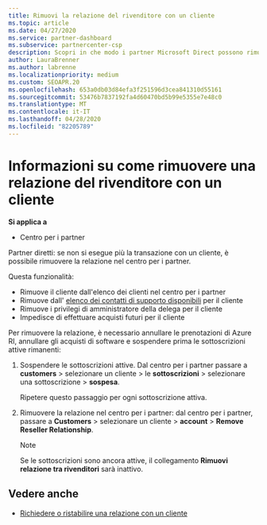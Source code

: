```yaml
---
title: Rimuovi la relazione del rivenditore con un cliente
ms.topic: article
ms.date: 04/27/2020
ms.service: partner-dashboard
ms.subservice: partnercenter-csp
description: Scopri in che modo i partner Microsoft Direct possono rimuovere i clienti dall'elenco, rimuovere i privilegi amministrativi delegati e interrompere il supporto o l'acquisto per un cliente.
author: LauraBrenner
ms.author: labrenne
ms.localizationpriority: medium
ms.custom: SEOAPR.20
ms.openlocfilehash: 653a0db03d84efa3f251596d3cea841310d55161
ms.sourcegitcommit: 53476b7837192fa4d60470bd5b99e5355e7e48c0
ms.translationtype: MT
ms.contentlocale: it-IT
ms.lasthandoff: 04/28/2020
ms.locfileid: "82205789"
---
```

# <a name="learn-how-to-remove-a-reseller-relationship-with-a-customer"></a>Informazioni su come rimuovere una relazione del rivenditore con un cliente

**Si applica a**

- Centro per i partner

Partner diretti: se non si esegue più la transazione con un cliente, è possibile rimuovere la relazione nel centro per i partner.

Questa funzionalità:
- Rimuove il cliente dall'elenco dei clienti nel centro per i partner
- Rimuove dall' [elenco dei contatti di supporto disponibili](assign-support-contacts.md) per il cliente
- Rimuove i privilegi di amministratore della delega per il cliente
- Impedisce di effettuare acquisti futuri per il cliente

Per rimuovere la relazione, è necessario annullare le prenotazioni di Azure RI, annullare gli acquisti di software e sospendere prima le sottoscrizioni attive rimanenti:
1. Sospendere le sottoscrizioni attive. Dal centro per i partner passare a **customers** > selezionare un cliente > le **sottoscrizioni** > selezionare una sottoscrizione > **sospesa**. 

   Ripetere questo passaggio per ogni sottoscrizione attiva.

2. Rimuovere la relazione nel centro per i partner: dal centro per i partner, passare a **Customers** > selezionare un cliente > **account** > **Remove Reseller Relationship**.

   > [!NOTE]
   > Se le sottoscrizioni sono ancora attive, il collegamento **Rimuovi relazione tra rivenditori** sarà inattivo.

## <a name="see-also"></a>Vedere anche

- [Richiedere o ristabilire una relazione con un cliente](request-a-relationship-with-a-customer.md)
